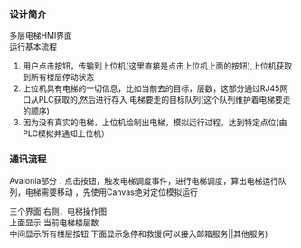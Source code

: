 ﻿### 设计简介
多层电梯HMI界面  
运行基本流程    
1. 用户点击按钮，传输到上位机(这里直接是点击上位机上面的按钮),上位机获取到所有楼层停动状态  
2. 上位机具有电梯的一切信息，比如当前去的目标，层数，这部分通过RJ45网口从PLC获取的,然后进行存入
    电梯要走的目标队列(这个队列维护着电梯要走的顺序)
3. 因为没有真实的电梯，上位机绘制出电梯，模拟运行过程，达到特定点位(由PLC模拟并通知上位机）



### 通讯流程
Avalonia部分：点击按钮，触发电梯调度事件，进行电梯调度，算出电梯运行队列，电梯需要移动
，先使用Canvas绝对定位模拟运行

三个界面
右侧，电梯操作图  
上面显示 当前电梯楼层数  
中间显示所有楼层按钮
下面显示急停和救援(可以接入邮箱服务||其他服务)

